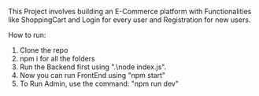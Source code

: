 This Project involves building an E-Commerce platform with Functionalities like ShoppingCart and Login for every user and Registration for new users.

How to run:
1. Clone the repo
2. npm i for all the folders
3. Run the Backend first using ".\node index.js".
4. Now you can run FrontEnd using "npm start"
5. To Run Admin, use the command: "npm run dev"
